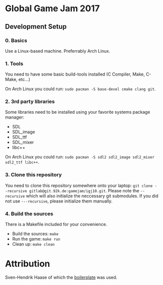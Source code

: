 # Global Game Jam 2017

## Development Setup

### 0. Basics

Use a Linux-based machine. Preferrably Arch Linux.

### 1. Tools

You need to have some basic build-tools installed (C Compiler, Make, C-Make, etc...)

On Arch Linux you could run: ```sudo pacman -S base-devel cmake clang git```.


### 2. 3rd party libraries

Some libraries need to be installed using your favorite systems package manager:

- SDL
- SDL_image
- SDL_ttf
- SDL_mixer
- libc++

On Arch Linux you could run: ```sudo pacman -S sdl2 sdl2_image sdl2_mixer sdl2_ttf libc++```.

### 3. Clone this repository

You need to clone this repository somewhere onto your laptop: ```git clone --recursive gitlab@git.92k.de:gamejam/igj10.git```.
Please note the ```--recursive``` which will also initialize the neccessary git submodules. If you did not use ```---recursive```, please initialize them manually.

### 4. Build the sources

There is a Makefile included for your convenience. 

 - Build the sources: ```make```
 - Run the game: ```make run```
 - Clean up: ```make clean```

# Attribution

Sven-Hendrik Haase of which the [boilerplate](https://github.com/svenstaro/innojam9) was used.
